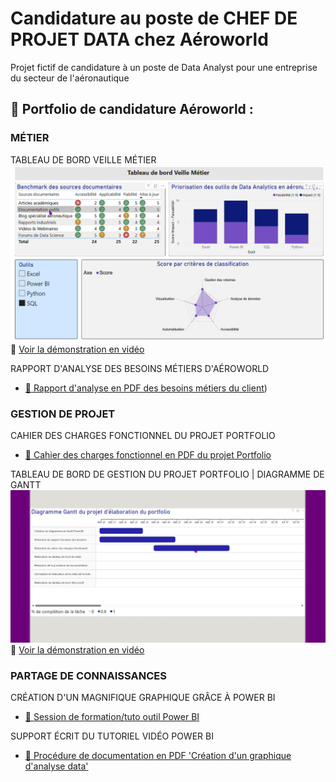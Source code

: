 # Candidature au poste de CHEF DE PROJET DATA chez Aéroworld
Projet fictif de candidature à un poste de Data Analyst pour une entreprise du secteur de l'aéronautique

## 🛫 Portfolio de candidature Aéroworld :

### MÉTIER
TABLEAU DE BORD VEILLE MÉTIER
![Tableau de bord Power BI](https://raw.githubusercontent.com/Walid-DABI/Walid-DABI/main/assets/miniature_dashboard_veille_metier.png)
🎥 [Voir la démonstration en vidéo](https://urlr.me/DKQwu3)

RAPPORT D'ANALYSE DES BESOINS MÉTIERS D'AÉROWORLD
- [📘 Rapport d'analyse en PDF des besoins métiers du client](https://1drv.ms/b/c/8bed31e70b5aef02/EcblovswXIxPgdriVgrtk0QBhU1RdexgGADzg9OxO2ANgQ))


### GESTION DE PROJET
CAHIER DES CHARGES FONCTIONNEL DU PROJET PORTFOLIO
- [📗 Cahier des charges fonctionnel en PDF du projet Portfolio](https://urls.fr/psts7P)

TABLEAU DE BORD DE GESTION DU PROJET PORTFOLIO | DIAGRAMME DE GANTT
![Tableau de bord Power BI](https://raw.githubusercontent.com/Walid-DABI/Walid-DABI/main/assets/miniature_dashboard_gantt.png)
🎥 [Voir la démonstration en vidéo](https://urls.fr/j_qGRa)


### PARTAGE DE CONNAISSANCES
CRÉATION D'UN MAGNIFIQUE GRAPHIQUE GRÂCE À POWER BI
- [🎥 Session de formation/tuto outil Power BI](https://urls.fr/0QKp-z)

SUPPORT ÉCRIT DU TUTORIEL VIDÉO POWER BI
- [📕 Procédure de documentation en PDF 'Création d'un graphique d'analyse data'](https://urls.fr/0je8A7)
